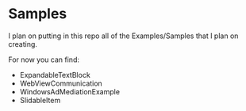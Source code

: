 # Samples

I plan on putting in this repo all of the Examples/Samples that I plan on creating.

For now you can find:
- ExpandableTextBlock
- WebViewCommunication
- WindowsAdMediationExample
- SlidableItem

